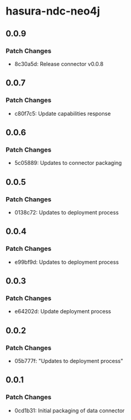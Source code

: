 # hasura-ndc-neo4j

## 0.0.9

### Patch Changes

- 8c30a5d: Release connector v0.0.8

## 0.0.7

### Patch Changes

- c80f7c5: Update capabilities response

## 0.0.6

### Patch Changes

- 5c05889: Updates to connector packaging

## 0.0.5

### Patch Changes

- 0138c72: Updates to deployment process

## 0.0.4

### Patch Changes

- e99bf9d: Updates to deployment process

## 0.0.3

### Patch Changes

- e64202d: Update deployment process

## 0.0.2

### Patch Changes

- 05b777f: "Updates to deployment process"

## 0.0.1

### Patch Changes

- 0cd1b31: Initial packaging of data connector
